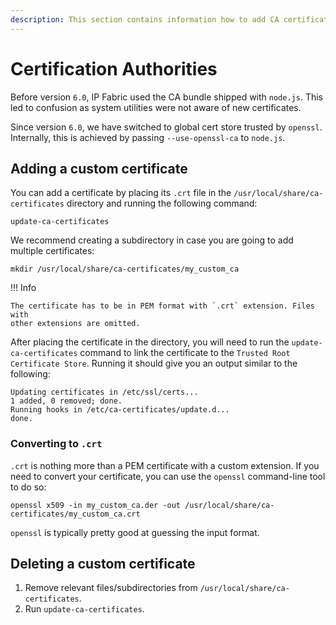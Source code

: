 ```yaml
---
description: This section contains information how to add CA certificates to IP Fabric.
---
```


# Certification Authorities

Before version `6.0`, IP Fabric used the CA bundle shipped with `node.js`. This
led to confusion as system utilities were not aware of new certificates.

Since version `6.0`, we have switched to global cert store trusted by `openssl`.
Internally, this is achieved by passing `--use-openssl-ca` to `node.js`.

## Adding a custom certificate

You can add a certificate by placing its `.crt` file in the
`/usr/local/share/ca-certificates` directory and running the following command:

```shell
update-ca-certificates
```

We recommend creating a subdirectory in case you are going to add multiple
certificates:

```shell
mkdir /usr/local/share/ca-certificates/my_custom_ca
```

!!! Info

    The certificate has to be in PEM format with `.crt` extension. Files with
    other extensions are omitted.

After placing the certificate in the directory, you will need to run the
`update-ca-certificates` command to link the certificate to the `Trusted Root
Certificate Store`. Running it should give you an output similar to the
following:

```shell
Updating certificates in /etc/ssl/certs...
1 added, 0 removed; done.
Running hooks in /etc/ca-certificates/update.d...
done.
```

### Converting to `.crt`

`.crt` is nothing more than a PEM certificate with a custom extension.
If you need to convert your certificate, you can use the `openssl` command-line
tool to do so:

```shell
openssl x509 -in my_custom_ca.der -out /usr/local/share/ca-certificates/my_custom_ca.crt
```

`openssl` is typically pretty good at guessing the input format.

## Deleting a custom certificate

1. Remove relevant files/subdirectories from `/usr/local/share/ca-certificates`.
2. Run `update-ca-certificates`.
